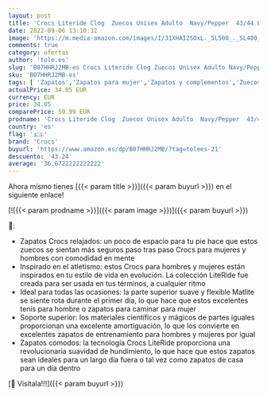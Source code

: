 ```yaml
---
layout: post
title: 'Crocs Literide Clog  Zuecos Unisex Adulto  Navy/Pepper  43/44 EU'
date: 2022-09-06 13:10:32
image: 'https://m.media-amazon.com/images/I/31XHAI2SOxL._SL500_._SL400_.jpg'
comments: true
category: ofertas
author: 'tole.es'
slug: 'B07HHRJ2MB-es Crocs Literide Clog Zuecos Unisex Adulto Navy/Pepper 43/44 EU'
sku: 'B07HHRJ2MB-es'
tags: [ 'Zapatos','Zapatos para mujer','Zapatos y complementos','Zuecos de mujer','Zuecos y mules de mujer','crocs','zuecos','🇪🇸', ]
actualPrice: 34.05 EUR
currency: EUR
price: 34.05
comparePrice: 59.99 EUR
prodname: 'Crocs Literide Clog  Zuecos Unisex Adulto  Navy/Pepper  43/44 EU'
country: 'es'
flag: '🇪🇸'
brand: 'Crocs'
buyurl: 'https://www.amazon.es/dp/B07HHRJ2MB/?tag=tolees-21'
descuento: '43.24'
average: '36.6722222222222'
---
```


Ahora mismo tienes [{{< param title >}}]({{< param buyurl >}}) en el siguiente enlace!

[![{{< param prodname >}}]({{< param image >}})]({{< param buyurl >}})

🔎:

- Zapatos Crocs relajados: un poco de espacio para tu pie hace que estos zuecos se sientan más seguros paso tras paso Crocs para mujeres y hombres con comodidad en mente
- Inspirado en el atletismo: estos Crocs para hombres y mujeres están inspirados en tu estilo de vida en evolución. La colección LiteRide fue creada para ser usada en tus términos, a cualquier ritmo
- Ideal para todas las ocasiones: la parte superior suave y flexible Matlite se siente rota durante el primer día, lo que hace que estos excelentes tenis para hombre o zapatos para caminar para mujer
- Soporte superior: los materiales científicos y mágicos de partes iguales proporcionan una excelente amortiguación, lo que los convierte en excelentes zapatos de entrenamiento para hombres y mujeres por igual
- Zapatos cómodos: la tecnología Crocs LiteRide proporciona una revolucionaria suavidad de hundimiento, lo que hace que estos zapatos sean ideales para un largo día fuera o tal vez como zapatos de casa para un día dentro

[🛒 Visítala!!!]({{< param buyurl >}})
